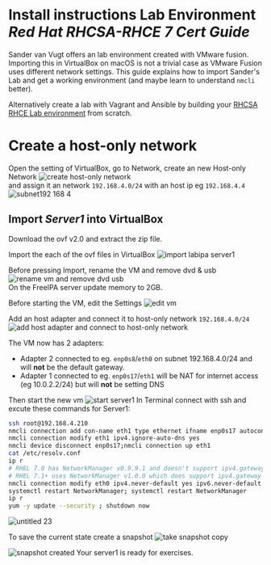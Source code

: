 # Install instructions Lab Environment _Red Hat RHCSA-RHCE 7 Cert Guide_

Sander van Vugt offers an lab environment created with VMware fusion. Importing this in VirtualBox on macOS is not a trivial case as VMware Fusion uses different network settings. This guide explains how to import Sander's Lab and get a working environment (and maybe learn to understand `nmcli` better).

Alternatively create a lab with Vagrant and Ansible by building your [RHCSA RHCE Lab environment](../../../RHCSA-RHCE-Lab-Environment) from scratch.

# Create a host-only network
Open the setting of VirtualBox, go to Network, create an new Host-only Network ![create host-only network](https://cloud.githubusercontent.com/assets/16225624/18674769/a0e60e08-7f50-11e6-9518-a41f4e08bad6.png)
<br />and assign it an network `192.168.4.0/24` with an host ip eg `192.168.4.4`
![subnet192 168 4](https://cloud.githubusercontent.com/assets/16225624/18674930/0fe6f42a-7f51-11e6-9da0-4bd75428a341.png)

## Import _Server1_ into VirtualBox
Download the ovf v2.0 and extract the zip file.

Import the each of the ovf files in VirtualBox
![import labipa server1](https://cloud.githubusercontent.com/assets/16225624/18675014/5266025a-7f51-11e6-96db-aebb874096b7.png)


Before pressing Import, rename the VM and remove dvd & usb ![rename vm and remove dvd usb](https://cloud.githubusercontent.com/assets/16225624/18675161/cb83c7bc-7f51-11e6-8871-d0e84ae8ce4a.png)
<br/>On the FreeIPA server update memory to 2GB.

Before starting the VM, edit the Settings ![edit vm](https://cloud.githubusercontent.com/assets/16225624/18677881/9d7f3fdc-7f5a-11e6-9c87-d6e1cc06352c.png)

Add an host adapter and connect it to host-only network `192.168.4.0/24` ![add host adapter and connect to host-only network](https://cloud.githubusercontent.com/assets/16225624/18675323/4a892ca0-7f52-11e6-8783-0ec111df9d2b.png)

The VM now has 2 adapters:
- Adapter 2 connected to eg. `enp0s8`/`eth0` on subnet 192.168.4.0/24 and will **not** be the default gateway.
- Adapter 1 connected to eg. `enp0s17`/`eth1` will be NAT for internet access (eg 10.0.2.2/24) but will **not** be setting DNS
<!-- ![2 adapters](https://cloud.githubusercontent.com/assets/16225624/18675550/fd218998-7f52-11e6-90ed-e40c4724fdd4.png) -->

Then start the new vm ![start server1](https://cloud.githubusercontent.com/assets/16225624/18676011/8b31155e-7f54-11e6-86ee-d4c739acd62b.png) In Terminal connect with ssh and excute these commands for Server1:
```bash
ssh root@192.168.4.210
nmcli connection add con-name eth1 type ethernet ifname enp0s17 autoconnect yes save yes
nmcli connection modify eth1 ipv4.ignore-auto-dns yes
nmcli device disconnect enp0s17;nmcli connection up eth1
cat /etc/resolv.conf
ip r
# RHEL 7.0 has NetworkManager v0.9.9.1 and doesn't support ipv4.gateway
# RHEL 7.1+ uses NetworkManager v1.0.0 which does support ipv4.gateway
nmcli connection modify eth0 ipv4.never-default yes ipv6.never-default yes ipv4.addresses "192.168.4.210/24"
systemctl restart NetworkManager; systemctl restart NetworkManager
ip r
yum -y update --security ; shutdown now
```
![untitled 23](https://cloud.githubusercontent.com/assets/16225624/18674509/c3c944ea-7f4f-11e6-9a2b-967423186654.png)

To save the current state create a snapshot <!-- ![take snapshot](https://cloud.githubusercontent.com/assets/16225624/18676516/25bcaac4-7f56-11e6-9ef8-ed19e4b13a61.png) --> ![take snapshot copy](https://cloud.githubusercontent.com/assets/16225624/18677143/213924d0-7f58-11e6-9eb1-f9f164a6b16c.png)

![snapshot created](https://cloud.githubusercontent.com/assets/16225624/18674637/292f860a-7f50-11e6-9325-848844b7b7a6.png) Your server1 is ready for exercises.
